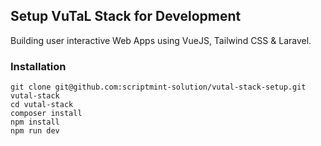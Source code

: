 ## Setup VuTaL Stack for Development

Building user interactive Web Apps using VueJS, Tailwind CSS & Laravel.

### Installation

```
git clone git@github.com:scriptmint-solution/vutal-stack-setup.git vutal-stack
cd vutal-stack
composer install
npm install
npm run dev
```
